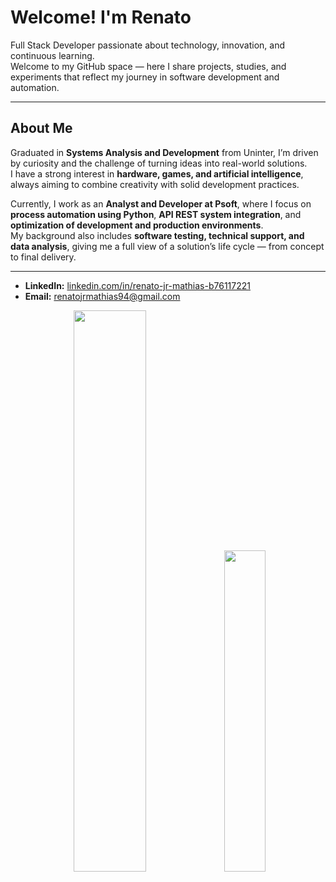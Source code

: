 <!-- Profile README - Renato Jr (Billrenato) -->

# Welcome! I'm Renato   

Full Stack Developer passionate about technology, innovation, and continuous learning.  
Welcome to my GitHub space — here I share projects, studies, and experiments that reflect my journey in software development and automation.  

---

## About Me  

Graduated in **Systems Analysis and Development** from Uninter, I’m driven by curiosity and the challenge of turning ideas into real-world solutions.  
I have a strong interest in **hardware, games, and artificial intelligence**, always aiming to combine creativity with solid development practices.  

Currently, I work as an **Analyst and Developer at Psoft**, where I focus on **process automation using Python**, **API REST system integration**, and **optimization of development and production environments**.  
My background also includes **software testing, technical support, and data analysis**, giving me a full view of a solution’s life cycle — from concept to final delivery.  

---

- **LinkedIn:** [linkedin.com/in/renato-jr-mathias-b76117221](https://www.linkedin.com/in/renato-jr-mathias-b76117221)  
- **Email:** renatojrmathias94@gmail.com  



<!---<div align="center">
  <img src="https://cdn.jsdelivr.net/gh/devicons/devicon/icons/python/python-original.svg" width="40" title="Python"/>
  <img src="https://cdn.jsdelivr.net/gh/devicons/devicon/icons/django/django-plain.svg" width="40" title="Django"/>
  <img src="https://cdn.jsdelivr.net/gh/devicons/devicon/icons/postgresql/postgresql-original.svg" width="40" title="PostgreSQL"/>
  <img src="https://cdn.jsdelivr.net/gh/devicons/devicon/icons/docker/docker-original.svg" width="40" title="Docker"/>
  <img src="https://cdn.jsdelivr.net/gh/devicons/devicon/icons/javascript/javascript-original.svg" width="40" title="JavaScript"/>
  <img src="https://cdn.jsdelivr.net/gh/devicons/devicon/icons/html5/html5-original.svg" width="40" title="HTML5"/>
  <img src="https://cdn.jsdelivr.net/gh/devicons/devicon/icons/css3/css3-original.svg" width="40" title="CSS3"/>
  <img src="https://cdn.jsdelivr.net/gh/devicons/devicon/icons/java/java-original.svg" width="40" title="Java / Android"/>
  <img src="https://cdn.jsdelivr.net/gh/devicons/devicon/icons/android/android-original.svg" width="40" title="Android"/>
  <img src="https://cdn.jsdelivr.net/gh/devicons/devicon/icons/git/git-original.svg" width="40" title="Git"/>
</div>-->



<p align="center">
  <img src="https://github-readme-stats.vercel.app/api?username=Billrenato&show_icons=true&theme=tokyonight&count_private=true" width="48%" />
  <img src="https://github-readme-stats.vercel.app/api/top-langs/?username=Billrenato&layout=compact&theme=tokyonight" width="36.3%" />
</p>




